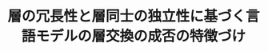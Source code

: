 ---
title: "層の冗長性と層同士の独立性に基づく言語モデルの層交換の成否の特徴づけ"
proceedings_title: "言語処理学会第31回年次大会予稿集"
authors:
  - name: 小林春斗
    affiliation:
    - 東北大学
  - name: 原知正
    affiliation:
      - 東北大学
  - name: 鴨田豪
    affiliation:
      - 東北大学
  - name: 横井祥
    affiliation:
      - 国立国語研究所
      - 東北大学
      - 理化学研究所
year: 2025
month: 3
pages: 1751-1756
links:
  - name: "予稿"
    url: "https://www.anlp.jp/proceedings/annual_meeting/2025/#A5-1"
---